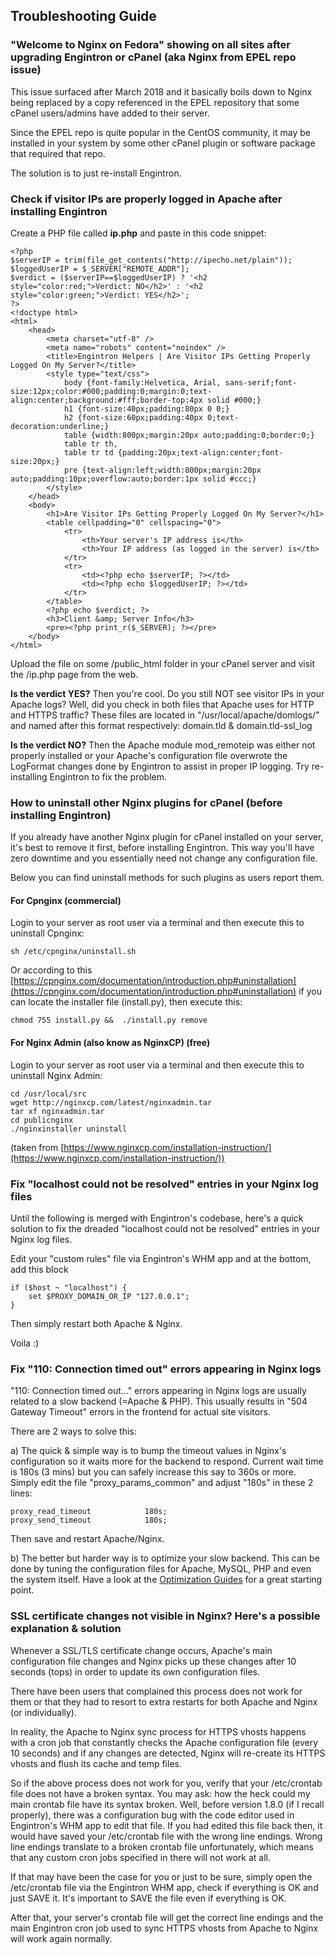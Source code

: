 ## Troubleshooting Guide


### "Welcome to Nginx on Fedora" showing on all sites after upgrading Engintron or cPanel (aka Nginx from EPEL repo issue)

This issue surfaced after March 2018 and it basically boils down to Nginx being replaced by a copy referenced in the EPEL repository that some cPanel users/admins have added to their server.

Since the EPEL repo is quite popular in the CentOS community, it may be installed in your system by some other cPanel plugin or software package that required that repo.

The solution is to just re-install Engintron.


### Check if visitor IPs are properly logged in Apache after installing Engintron

Create a PHP file called **ip.php** and paste in this code snippet:

```
<?php
$serverIP = trim(file_get_contents("http://ipecho.net/plain"));
$loggedUserIP = $_SERVER["REMOTE_ADDR"];
$verdict = ($serverIP==$loggedUserIP) ? '<h2 style="color:red;">Verdict: NO</h2>' : '<h2 style="color:green;">Verdict: YES</h2>';
?>
<!doctype html>
<html>
    <head>
        <meta charset="utf-8" />
        <meta name="robots" content="noindex" />
        <title>Engintron Helpers | Are Visitor IPs Getting Properly Logged On My Server?</title>
        <style type="text/css">
            body {font-family:Helvetica, Arial, sans-serif;font-size:12px;color:#000;padding:0;margin:0;text-align:center;background:#fff;border-top:4px solid #000;}
            h1 {font-size:40px;padding:80px 0 0;}
            h2 {font-size:60px;padding:40px 0;text-decoration:underline;}
            table {width:800px;margin:20px auto;padding:0;border:0;}
            table tr th,
            table tr td {padding:20px;text-align:center;font-size:20px;}
            pre {text-align:left;width:800px;margin:20px auto;padding:10px;overflow:auto;border:1px solid #ccc;}
        </style>
    </head>
    <body>
        <h1>Are Visitor IPs Getting Properly Logged On My Server?</h1>
        <table cellpadding="0" cellspacing="0">
            <tr>
                <th>Your server's IP address is</th>
                <th>Your IP address (as logged in the server) is</th>
            </tr>
            <tr>
                <td><?php echo $serverIP; ?></td>
                <td><?php echo $loggedUserIP; ?></td>
            </tr>
        </table>
        <?php echo $verdict; ?>
        <h3>Client &amp; Server Info</h3>
        <pre><?php print_r($_SERVER); ?></pre>
    </body>
</html>
```

Upload the file on some /public\_html folder in your cPanel server and visit the /ip.php page from the web.

**Is the verdict YES?** Then you're cool. Do you still NOT see visitor IPs in your Apache logs? Well, did you check in both files that Apache uses for HTTP and HTTPS traffic? These files are located in "/usr/local/apache/domlogs/" and named after this format respectively: domain.tld & domain.tld-ssl\_log

**Is the verdict NO?** Then the Apache module mod\_remoteip was either not properly installed or your Apache's configuration file overwrote the LogFormat changes done by Engintron to assist in proper IP logging. Try re-installing Engintron to fix the problem.


### How to uninstall other Nginx plugins for cPanel (before installing Engintron)

If you already have another Nginx plugin for cPanel installed on your server, it's best to remove it first, before installing Engintron. This way you'll have zero downtime and you essentially need not change any configuration file.

Below you can find uninstall methods for such plugins as users report them.

#### For Cpnginx (commercial)
Login to your server as root user via a terminal and then execute this to uninstall Cpnginx:
```
sh /etc/cpnginx/uninstall.sh
```

Or according to this [https://cpnginx.com/documentation/introduction.php#uninstallation](https://cpnginx.com/documentation/introduction.php#uninstallation) if you can locate the installer file (install.py), then execute this:
```
chmod 755 install.py &&  ./install.py remove
```

#### For Nginx Admin (also know as NginxCP) (free)
Login to your server as root user via a terminal and then execute this to uninstall Nginx Admin:
```
cd /usr/local/src
wget http://nginxcp.com/latest/nginxadmin.tar
tar xf nginxadmin.tar
cd publicnginx
./nginxinstaller uninstall
```
(taken from [https://www.nginxcp.com/installation-instruction/](https://www.nginxcp.com/installation-instruction/))


### Fix "localhost could not be resolved" entries in your Nginx log files

Until the following is merged with Engintron's codebase, here's a quick solution to fix the dreaded "localhost could not be resolved" entries in your Nginx log files.

Edit your "custom rules" file via Engintron's WHM app and at the bottom, add this block

```
if ($host ~ "localhost") {
    set $PROXY_DOMAIN_OR_IP "127.0.0.1";
}
```

Then simply restart both Apache & Nginx.

Voila :)


### Fix "110: Connection timed out" errors appearing in Nginx logs

"110: Connection timed out..." errors appearing in Nginx logs are usually related to a slow backend (=Apache & PHP). This usually results in "504 Gateway Timeout" errors in the frontend for actual site visitors.

There are 2 ways to solve this:

a) The quick & simple way is to bump the timeout values in Nginx's configuration so it waits more for the backend to respond. Current wait time is 180s (3 mins) but you can safely increase this say to 360s or more. Simply edit the file "proxy\_params\_common" and adjust "180s" in these 2 lines:
```
proxy_read_timeout            180s;
proxy_send_timeout            180s;
```

Then save and restart Apache/Nginx.

b) The better but harder way is to optimize your slow backend. This can be done by tuning the configuration files for Apache, MySQL, PHP and even the system itself. Have a look at the [Optimization Guides](https://engintron.com/docs/#/pages/optimization-guide-initial-whm-setup) for a great starting point.


### SSL certificate changes not visible in Nginx? Here's a possible explanation & solution

Whenever a SSL/TLS certificate change occurs, Apache's main configuration file changes and Nginx picks up these changes after 10 seconds (tops) in order to update its own configuration files.

There have been users that complained this process does not work for them or that they had to resort to extra restarts for both Apache and Nginx (or individually).

In reality, the Apache to Nginx sync process for HTTPS vhosts happens with a cron job that constantly checks the Apache configuration file (every 10 seconds) and if any changes are detected, Nginx will re-create its HTTPS vhosts and flush its cache and temp files.

So if the above process does not work for you, verify that your /etc/crontab file does not have a broken syntax. You may ask: how the heck could my main crontab file have its syntax broken. Well, before version 1.8.0 (if I recall properly), there was a configuration bug with the code editor used in Engintron's WHM app to edit that file. If you had edited this file back then, it would have saved your /etc/crontab file with the wrong line endings. Wrong line endings translate to a broken crontab file unfortunately, which means that any custom cron jobs specified in there will not work at all.

If that may have been the case for you or just to be sure, simply open the /etc/crontab file via the Engintron WHM app, check if everything is OK and just SAVE it. It's important to SAVE the file even if everything is OK.

After that, your server's crontab file will get the correct line endings and the main Engintron cron job used to sync HTTPS vhosts from Apache to Nginx will work again normally.
